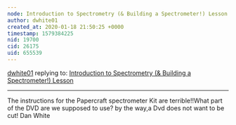 ```yaml
---
node: Introduction to Spectrometry (& Building a Spectrometer!) Lesson
author: dwhite01
created_at: 2020-01-18 21:50:25 +0000
timestamp: 1579384225
nid: 19700
cid: 26175
uid: 655539
---
```




[dwhite01](../profile/dwhite01) replying to: [Introduction to Spectrometry (& Building a Spectrometer!) Lesson](../notes/mimiss/06-14-2019/introduction-to-spectrometry-building-a-spectrometer-lesson)

----
The instructions for the Papercraft spectrometer Kit are terrible!!What part of the DVD are we supposed to use? by the way,a Dvd does not want to be cut!
Dan White

 